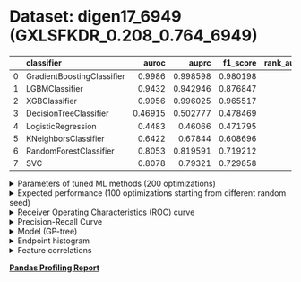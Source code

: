 # Dataset: digen17_6949 (GXLSFKDR_0.208_0.764_6949)

|    | classifier                 |   auroc |    auprc |   f1_score |   rank_auroc |   rank_auprc |   rank_f1 |
|---:|:---------------------------|--------:|---------:|-----------:|-------------:|-------------:|----------:|
|  0 | GradientBoostingClassifier | 0.9986  | 0.998598 |   0.980198 |            1 |            1 |         1 |
|  1 | LGBMClassifier             | 0.9432  | 0.942946 |   0.876847 |            3 |            3 |         3 |
|  2 | XGBClassifier              | 0.9956  | 0.996025 |   0.965517 |            2 |            2 |         2 |
|  3 | DecisionTreeClassifier     | 0.46915 | 0.502777 |   0.478469 |            7 |            7 |         7 |
|  4 | LogisticRegression         | 0.4483  | 0.46066  |   0.471795 |            8 |            8 |         8 |
|  5 | KNeighborsClassifier       | 0.6422  | 0.67844  |   0.608696 |            6 |            6 |         6 |
|  6 | RandomForestClassifier     | 0.8053  | 0.819591 |   0.719212 |            5 |            4 |         5 |
|  7 | SVC                        | 0.8078  | 0.79321  |   0.729858 |            4 |            5 |         4 |


<details>
<summary>Parameters of tuned ML methods (200 optimizations)</summary>


```
GradientBoostingClassifier(learning_rate=0.8864210493080154, max_depth=9,
                           min_samples_leaf=83, n_iter_no_change=20,
                           random_state=6949, tol=1e-07,
                           validation_fraction=0.01)
LGBMClassifier(deterministic=True, force_row_wise=True, max_depth=9,
               metric='binary_logloss', n_jobs=1, num_leaves=512,
               objective='binary', random_state=6949)
XGBClassifier(alpha=0.6871304067402606, base_score=0.5, booster='dart',
              colsample_bylevel=1, colsample_bynode=1, colsample_bytree=1,
              eta=0.1992815380986075, eval_metric='logloss', gamma=0.4,
              gpu_id=-1, importance_type='gain', interaction_constraints='',
              learning_rate=0.199281543, max_delta_step=0, max_depth=7,
              min_child_weight=1, missing=nan, monotone_constraints='()',
              n_estimators=49, n_jobs=1, nthread=1, num_parallel_tree=1,
              random_state=6949, reg_alpha=0.687130392,
              reg_lambda=5.747305622303828, scale_pos_weight=1, subsample=1,
              tree_method='exact', use_label_encoder=False,
              validate_parameters=1, ...)
DecisionTreeClassifier(max_depth=9, min_samples_leaf=10, min_samples_split=14,
                       random_state=6949)
LogisticRegression(C=0.16829182858409353, penalty='l1', random_state=6949,
                   solver='liblinear')
KNeighborsClassifier(n_neighbors=21, p=1)
RandomForestClassifier(max_depth=10, max_features=None, min_samples_leaf=2,
                       min_samples_split=10, n_estimators=78,
                       random_state=6949)
SVC(C=99085.3720451237, class_weight='balanced', coef0=8.200000000000001,
    kernel='poly', probability=True, random_state=6949,
    tol=0.000277993011114004)
```

</details>

<details>
<summary>Expected performance (100 optimizations starting from different random seed)</summary>
<img src='digen17_6949-box.svg' width=40% />
</details>

<details>
<summary>Receiver Operating Characteristics (ROC) curve</summary>
<img src='digen17_6949-roc.svg' width=40% />
</details>

<details>
<summary>Precision-Recall Curve</summary>
<img src='digen17_6949-prc.svg' width=40% />
</details>

<details>
<summary>Model (GP-tree)</summary>
<img src='digen17_6949-model.svg' height=10% />
</details>

<details>
<summary>Endpoint histogram</summary>
<img src='digen17_6949-endpoint.svg' width=40% />
</details>

<details>
<summary>Feature correlations</summary>
<img src='digen17_6949-corr.svg' width=40% />
</details>

[**Pandas Profiling Report**](https://epistasislab.github.io/digen/profile/digen17_6949.html)